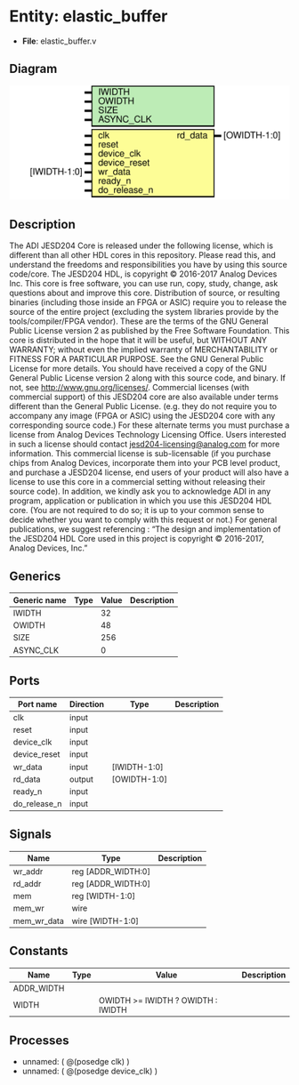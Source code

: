 # Entity: elastic_buffer

- **File**: elastic_buffer.v
## Diagram

![Diagram](elastic_buffer.svg "Diagram")
## Description

The ADI JESD204 Core is released under the following license, which is
 different than all other HDL cores in this repository.
 Please read this, and understand the freedoms and responsibilities you have
 by using this source code/core.
 The JESD204 HDL, is copyright © 2016-2017 Analog Devices Inc.
 This core is free software, you can use run, copy, study, change, ask
 questions about and improve this core. Distribution of source, or resulting
 binaries (including those inside an FPGA or ASIC) require you to release the
 source of the entire project (excluding the system libraries provide by the
 tools/compiler/FPGA vendor). These are the terms of the GNU General Public
 License version 2 as published by the Free Software Foundation.
 This core  is distributed in the hope that it will be useful, but WITHOUT ANY
 WARRANTY; without even the implied warranty of MERCHANTABILITY or FITNESS FOR
 A PARTICULAR PURPOSE. See the GNU General Public License for more details.
 You should have received a copy of the GNU General Public License version 2
 along with this source code, and binary.  If not, see
 <http://www.gnu.org/licenses/>.
 Commercial licenses (with commercial support) of this JESD204 core are also
 available under terms different than the General Public License. (e.g. they
 do not require you to accompany any image (FPGA or ASIC) using the JESD204
 core with any corresponding source code.) For these alternate terms you must
 purchase a license from Analog Devices Technology Licensing Office. Users
 interested in such a license should contact jesd204-licensing@analog.com for
 more information. This commercial license is sub-licensable (if you purchase
 chips from Analog Devices, incorporate them into your PCB level product, and
 purchase a JESD204 license, end users of your product will also have a
 license to use this core in a commercial setting without releasing their
 source code).
 In addition, we kindly ask you to acknowledge ADI in any program, application
 or publication in which you use this JESD204 HDL core. (You are not required
 to do so; it is up to your common sense to decide whether you want to comply
 with this request or not.) For general publications, we suggest referencing :
 “The design and implementation of the JESD204 HDL Core used in this project
 is copyright © 2016-2017, Analog Devices, Inc.”
 
## Generics

| Generic name | Type | Value | Description |
| ------------ | ---- | ----- | ----------- |
| IWIDTH       |      | 32    |             |
| OWIDTH       |      | 48    |             |
| SIZE         |      | 256   |             |
| ASYNC_CLK    |      | 0     |             |
## Ports

| Port name    | Direction | Type         | Description |
| ------------ | --------- | ------------ | ----------- |
| clk          | input     |              |             |
| reset        | input     |              |             |
| device_clk   | input     |              |             |
| device_reset | input     |              |             |
| wr_data      | input     | [IWIDTH-1:0] |             |
| rd_data      | output    | [OWIDTH-1:0] |             |
| ready_n      | input     |              |             |
| do_release_n | input     |              |             |
## Signals

| Name        | Type               | Description |
| ----------- | ------------------ | ----------- |
| wr_addr     | reg [ADDR_WIDTH:0] |             |
| rd_addr     | reg [ADDR_WIDTH:0] |             |
| mem         | reg [WIDTH-1:0]    |             |
| mem_wr      | wire               |             |
| mem_wr_data | wire [WIDTH-1:0]   |             |
## Constants

| Name       | Type | Value                              | Description |
| ---------- | ---- | ---------------------------------- | ----------- |
| ADDR_WIDTH |      |                                    |             |
| WIDTH      |      | OWIDTH >= IWIDTH ? OWIDTH : IWIDTH |             |
## Processes
- unnamed: ( @(posedge clk) )
- unnamed: ( @(posedge device_clk) )
